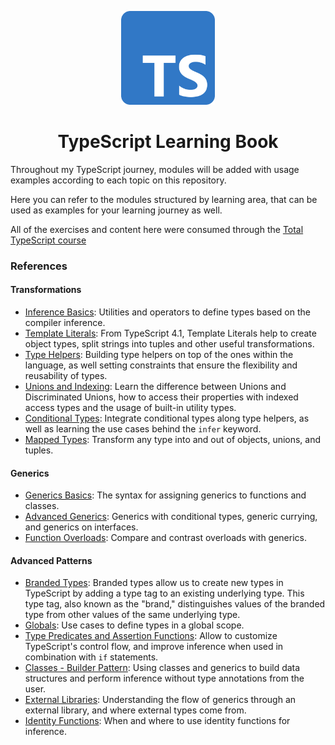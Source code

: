 <p align="center">
  <img alt="TypeScript Logo" width="150" src="./.github/images/ts-logo.png">
  <h1 align="center">TypeScript Learning Book</h1>
</p>

Throughout my TypeScript journey, modules will be added with usage examples according to each topic on this repository.

Here you can refer to the modules structured by learning area, that can be used as examples for your learning journey as well.

All of the exercises and content here were consumed through the [Total TypeScript course](https://github.com/total-typescript)

### References

#### Transformations 

- [Inference Basics](./src/learning/transformations/inference-basics.ts): Utilities and operators to define types based on the compiler inference.
- [Template Literals](./src/learning/transformations/template-literals.ts): From TypeScript 4.1, Template Literals help to create object types, split strings into tuples and other useful transformations.
- [Type Helpers](./src/learning/transformations/type-helpers.ts): Building type helpers on top of the ones within the language, as well setting constraints that ensure the flexibility and reusability of types.
- [Unions and Indexing](./src/learning/transformations/unions-and-indexing.ts): Learn the difference between Unions and Discriminated Unions, how to access their properties with indexed access types and the usage of built-in utility types.
- [Conditional Types](./src/learning/transformations/conditional-types.ts): Integrate conditional types along type helpers, as well as learning the use cases behind the `infer` keyword.
- [Mapped Types](./src/learning/transformations/mapped-types.ts): Transform any type into and out of objects, unions, and tuples.

#### Generics

- [Generics Basics](./src/learning/generics/basics.ts): The syntax for assigning generics to functions and classes.
- [Advanced Generics](./src/learning/generics/advanced-generics.ts): Generics with conditional types, generic currying, and generics on interfaces.
- [Function Overloads](./src/learning/generics/function-overloads.ts): Compare and contrast overloads with generics.

#### Advanced Patterns 

- [Branded Types](./src/learning/advanced-patterns/branded-types.ts): Branded types allow us to create new types in TypeScript by adding a type tag to an existing underlying type. This type tag, also known as the "brand," distinguishes values of the branded type from other values of the same underlying type.
- [Globals](./src/learning/advanced-patterns/globals.ts): Use cases to define types in a global scope.
- [Type Predicates and Assertion Functions](./src/learning/advanced-patterns/type-predicates-and-assertion-functions.ts): Allow to customize TypeScript's control flow, and
  improve inference when used in combination with `if` statements.
- [Classes - Builder Pattern](./src/learning/advanced-patterns/classes-builder-pattern.ts): Using classes and generics to build data structures and perform inference without type annotations from the user.
- [External Libraries](./src/learning/advanced-patterns/external-libraries.ts): Understanding the flow of generics through an external library, and where external types come from.
- [Identity Functions](./src/learning/advanced-patterns/identity-functions.ts): When and where to use identity functions for inference.

